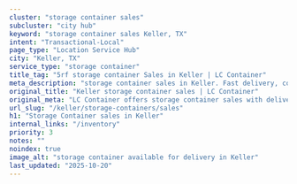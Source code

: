 ```yaml
---
cluster: "storage container sales"
subcluster: "city hub"
keyword: "storage container sales Keller, TX"
intent: "Transactional-Local"
page_type: "Location Service Hub"
city: "Keller, TX"
service_type: "storage container"
title_tag: "5rf storage container Sales in Keller | LC Container"
meta_description: "storage container sales in Keller. Fast delivery, competitive pricing. Serving storage containers area. Quote ID: 8CB. Call (214) 524-4168 for your free quote today."
original_title: "Keller storage container sales | LC Container"
original_meta: "LC Container offers storage container sales with delivery in Keller, TX. Local. Fast quotes. Since 2003."
url_slug: "/keller/storage-containers/sales"
h1: "Storage Container sales in Keller"
internal_links: "/inventory"
priority: 3
notes: ""
noindex: true
image_alt: "storage container available for delivery in Keller"
last_updated: "2025-10-20"
---
```


<!-- TODO: Add unique city/inventory copy, images, and internal links here. -->
